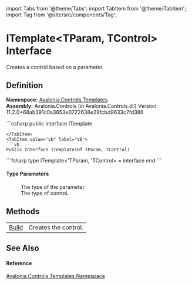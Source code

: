 import Tabs from '@theme/Tabs'; 
import TabItem from '@theme/TabItem'; 
import Tag from '@site/src/components/Tag'; 

# ITemplate&lt;TParam, TControl&gt; Interface


Creates a control based on a parameter.



## Definition
**Namespace:** <a href="N_Avalonia_Controls_Templates">Avalonia.Controls.Templates</a>  
**Assembly:** Avalonia.Controls (in Avalonia.Controls.dll) Version: 11.2.0+68ab391c0a3653e0722638e29fcbd9633c7fd386

<Tabs groupId="api-code-preview">
<TabItem value="csharp" label="C#">
```csharp
public interface ITemplate<TParam, TControl>

```
</TabItem>
<TabItem value="vb" label="VB">
```vb
Public Interface ITemplate(Of TParam, TControl)
```
</TabItem>
<TabItem value="fsharp" label="F#">
```fsharp
type ITemplate<'TParam, 'TControl> = interface end
```
</TabItem>
</Tabs>



#### Type Parameters
<dl><dt /><dd>The type of the parameter.</dd><dt /><dd>The type of control.</dd></dl>

## Methods
<table>
<tr>
<td><a href="M_Avalonia_Controls_Templates_ITemplate_2_Build">Build</a></td>
<td>Creates the control.</td>
</tr>
</table>

## See Also


#### Reference
<a href="N_Avalonia_Controls_Templates">Avalonia.Controls.Templates Namespace</a>  
